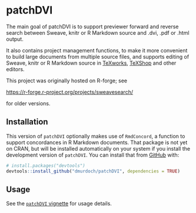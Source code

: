 
<!-- README.md is generated from README.Rmd. Please edit that file -->

# patchDVI

<!-- badges: start -->
<!-- badges: end -->

The main goal of patchDVI is to support previewer forward and reverse
search between Sweave, knitr or R Markdown source and .dvi, .pdf or
.html output.

It also contains project management functions, to make it more
convenient to build large documents from multiple source files, and
supports editing of Sweave, knitr or R Markdown source in
[TeXworks](https://tug.org/texworks/),
[TeXShop](https://pages.uoregon.edu/koch/texshop/) and other editors.

This project was originally hosted on R-forge; see

<https://r-forge.r-project.org/projects/sweavesearch/>

for older versions.

## Installation

This version of `patchDVI` optionally makes use of `RmdConcord`, a
function to support concordances in R Markdown documents. That package
is not yet on CRAN, but will be installed automatically on your system
if you install the development version of `patchDVI`. You can install
that from [GitHub](https://github.com/) with:

``` r
# install.packages("devtools")
devtools::install_github("dmurdoch/patchDVI", dependencies = TRUE)
```

## Usage

See the [`patchDVI`
vignette](https://dmurdoch.github.io/patchDVI/articles/patchDVI.html)
for usage details.
